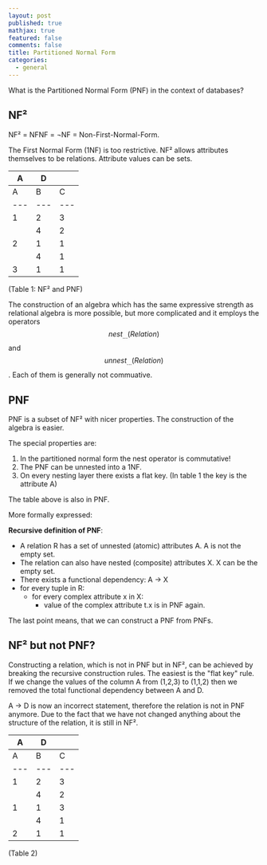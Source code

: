```yaml
---
layout: post
published: true
mathjax: true
featured: false
comments: false
title: Partitioned Normal Form
categories:
  - general
---
```

What is the Partitioned Normal Form (PNF) in the context of databases? 

## NF²

NF² = NFNF = ¬NF = Non-First-Normal-Form. 

The First Normal Form (1NF) is too restrictive. 
NF² allows attributes themselves to be relations. 
Attribute values can be sets.

| A | D |   |
|---|---|---|
| A | B | C |
|---|---|---|
| 1 | 2 | 3 |
|   | 4 | 2 |
| 2 | 1 | 1 |
|   | 4 | 1 |
| 3 | 1 | 1 |

(Table 1: NF² and PNF)

The construction of an algebra which has the same expressive strength as relational algebra is more possible, but more complicated and it employs the operators $$nest_{...}{(Relation)}$$ and $$unnest_{...}{(Relation)}$$.
Each of them is generally not commuative.

## PNF

PNF is a subset of NF² with nicer properties. The construction of the algebra is easier. 

The special properties are:

1. In the partitioned normal form the nest operator is commutative!
2. The PNF can be unnested into a 1NF.
3. On every nesting layer there exists a flat key. (In table 1 the key is the attribute A)

The table above is also in PNF.

More formally expressed:

**Recursive definition of PNF**:

 - A relation R has a set of unnested (atomic) attributes A. A is not the empty set.
 - The relation can also have nested (composite) attributes X. X can be the empty set.
 - There exists a functional dependency: A -> X
 - for every tuple in R: 
   -  for every complex attribute x in X:
      - value of the complex attribute t.x is in PNF again.

The last point means, that we can construct a PNF from PNFs.

## NF² but not PNF?

Constructing a relation, which is not in PNF but in NF², can be achieved by breaking the recursive construction rules. The easiest is the "flat key" rule. If we change the values of the column A from (1,2,3) to (1,1,2) then we removed the total functional dependency between A and D. 

A -> D is now an incorrect statement, therefore the relation is not in PNF anymore. Due to the fact that we have not changed anything about the structure of the relation, it is still in NF².

| A | D |   |
|---|---|---|
| A | B | C |
|---|---|---|
| 1 | 2 | 3 |
|   | 4 | 2 |
| 1 | 1 | 3 |
|   | 4 | 1 |
| 2 | 1 | 1 |

(Table 2)
